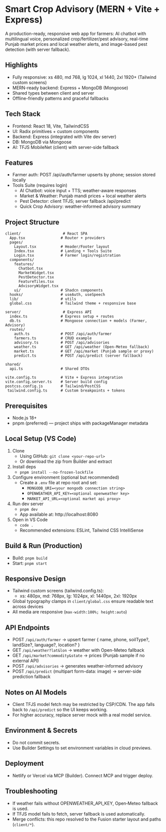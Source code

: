 # Smart Crop Advisory (MERN + Vite + Express)

A production-ready, responsive web app for farmers: AI chatbot with multilingual voice, personalized crop/fertilizer/pest advisory, real-time Punjab market prices and local weather alerts, and image-based pest detection (with server fallback).

## Highlights
- Fully responsive: xs 480, md 768, lg 1024, xl 1440, 2xl 1920+ (Tailwind custom screens)
- MERN-ready backend: Express + MongoDB (Mongoose)
- Shared types between client and server
- Offline-friendly patterns and graceful fallbacks

## Tech Stack
- Frontend: React 18, Vite, TailwindCSS
- UI: Radix primitives + custom components
- Backend: Express (integrated with Vite dev server)
- DB: MongoDB via Mongoose
- AI: TFJS MobileNet (client) with server-side fallback

## Features
- Farmer auth: POST /api/auth/farmer upserts by phone; session stored locally
- Tools Suite (requires login)
  - AI Chatbot: voice input + TTS; weather-aware responses
  - Market & Weather: Punjab mandi prices + local weather alerts
  - Pest Detector: client TFJS; server fallback /api/predict
  - Quick Crop Advisory: weather-informed advisory summary

## Project Structure
```
client/                   # React SPA
  App.tsx                # Router + providers
  pages/
    Layout.tsx           # Header/Footer layout
    Index.tsx            # Landing + Tools Suite
    Login.tsx            # Farmer login/registration
  components/
    features/
      Chatbot.tsx
      MarketWidget.tsx
      PestDetector.tsx
      FeatureTiles.tsx
      AdvisoryWidget.tsx
    ui/                  # Shadcn components
  hooks/                 # useAuth, useSpeech
  lib/                   # utils
  global.css             # Tailwind theme + responsive base

server/                   # Express API
  index.ts               # Express setup + routes
  db.ts                  # Mongoose connection + models (Farmer, Advisory)
  routes/
    auth.ts              # POST /api/auth/farmer
    farmers.ts           # CRUD example
    advisory.ts          # POST /api/advisories
    weather.ts           # GET /api/weather (Open-Meteo fallback)
    market.ts            # GET /api/market (Punjab sample or proxy)
    predict.ts           # POST /api/predict (server fallback)

shared/
  api.ts                 # Shared DTOs

vite.config.ts           # Vite + Express integration
vite.config.server.ts    # Server build config
postcss.config.js        # Tailwind/PostCSS
 tailwind.config.ts      # Custom breakpoints + tokens
```

## Prerequisites
- Node.js 18+
- pnpm (preferred) — project ships with packageManager metadata

## Local Setup (VS Code)
1. Clone
   - Using GitHub: `git clone <your-repo-url>`
   - Or download the zip from Builder and extract
2. Install deps
   - `pnpm install --no-frozen-lockfile`
3. Configure environment (optional but recommended)
   - Create a `.env` file at repo root and set:
     - `MONGODB_URI=<your mongodb connection string>`
     - `OPENWEATHER_API_KEY=<optional openweather key>`
     - `MARKET_API_URL=<optional market api proxy>`
4. Run dev server
   - `pnpm dev`
   - App available at: http://localhost:8080
5. Open in VS Code
   - `code .`
   - Recommended extensions: ESLint, Tailwind CSS IntelliSense

## Build & Run (Production)
- Build: `pnpm build`
- Start: `pnpm start`

## Responsive Design
- Tailwind custom screens (tailwind.config.ts):
  - xs: 480px, md: 768px, lg: 1024px, xl: 1440px, 2xl: 1920px
- Global typography clamps in `client/global.css` ensure readable text across devices
- All media are responsive (`max-width:100%; height:auto`)

## API Endpoints
- POST `/api/auth/farmer` → upsert farmer { name, phone, soilType?, landSize?, language?, location? }
- GET `/api/weather?lat&lon` → weather with Open-Meteo fallback
- GET `/api/market?commodity&state` → prices (Punjab sample if no external API)
- POST `/api/advisories` → generates weather-informed advisory
- POST `/api/predict` (multipart form-data: image) → server-side prediction fallback

## Notes on AI Models
- Client TFJS model fetch may be restricted by CSP/CDN. The app falls back to `/api/predict` so the UI keeps working.
- For higher accuracy, replace server mock with a real model service.

## Environment & Secrets
- Do not commit secrets.
- Use Builder Settings to set environment variables in cloud previews.

## Deployment
- Netlify or Vercel via MCP (Builder). Connect MCP and trigger deploy.

## Troubleshooting
- If weather fails without OPENWEATHER_API_KEY, Open‑Meteo fallback is used.
- If TFJS model fails to fetch, server fallback is used automatically.
- Merge conflicts: this repo resolved to the Fusion starter layout and paths (`client/*`).
